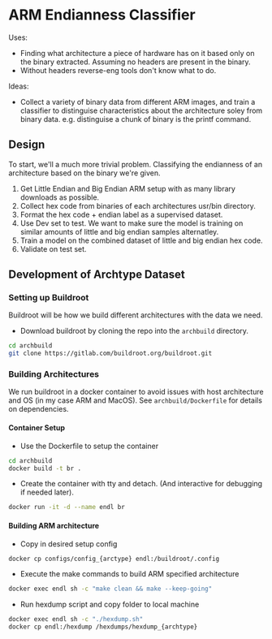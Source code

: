 # ARM Endianness Classifier

Uses:

- Finding what architecture a piece of hardware has on it based only on the binary extracted. Assuming no headers are present in the binary.
- Without headers reverse-eng tools don't know what to do.

Ideas:

- Collect a variety of binary data from different ARM images, and train a classifier to distinguise characteristics about the architecture soley from binary data. e.g. distinguise a chunk of binary is the printf command.

## Design

To start, we'll a much more trivial problem. Classifying the endianness of an architecture based on the binary we're given.

1. Get Little Endian and Big Endian ARM setup with as many library downloads as possible.
2. Collect hex code from binaries of each architectures usr/bin directory.
3. Format the hex code + endian label as a supervised dataset.
4. Use Dev set to test. We want to make sure the model is training on similar amounts of little and big endian samples alternatley.
5. Train a model on the combined dataset of little and big endian hex code.
6. Validate on test set.

## Development of Archtype Dataset

### Setting up Buildroot

Buildroot will be how we build different architectures with the data we need.

- Download buildroot by cloning the repo into the `archbuild` directory.

```bash
cd archbuild
git clone https://gitlab.com/buildroot.org/buildroot.git
```

### Building Architectures

We run buildroot in a docker container to avoid issues with host architecture and OS (in my case ARM and MacOS). See `archbuild/Dockerfile` for details on dependencies.

#### Container Setup

- Use the Dockerfile to setup the container

```bash
cd archbuild
docker build -t br .
```

- Create the container with tty and detach. (And interactive for debugging if needed later).

```bash
docker run -it -d --name endl br
```

#### Building ARM architecture

- Copy in desired setup config

```bash
docker cp configs/config_{arctype} endl:/buildroot/.config
```

- Execute the make commands to build ARM specified architecture

```bash
docker exec endl sh -c "make clean && make --keep-going"
```

- Run hexdump script and copy folder to local machine

```bash
docker exec endl sh -c "./hexdump.sh"
docker cp endl:/hexdump /hexdumps/hexdump_{archtype}
```
